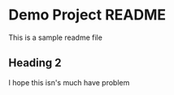 # Demo Project README

This is a sample readme file

## Heading 2

I hope this isn's much have problem
